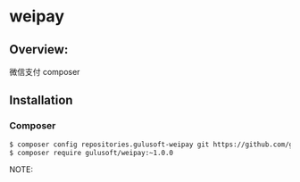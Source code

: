 # weipay


## Overview:

微信支付 composer

## Installation

### Composer

```bash
$ composer config repositories.gulusoft-weipay git https://github.com/gulusoft/weipay.git
$ composer require gulusoft/weipay:~1.0.0
```

NOTE:   
 
